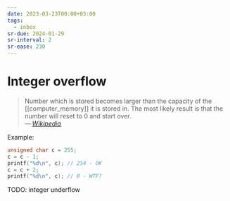 ```yaml
---
date: 2023-03-23T00:00+03:00
tags:
  - inbox
sr-due: 2024-01-29
sr-interval: 2
sr-ease: 230
---
```


# Integer overflow

> Number which is stored becomes larger than the capacity of the
> [[computer_memory]] it is stored in. The most likely result is that the number
> will reset to 0 and start over.\
> — <cite>[Wikipedia](https://simple.wikipedia.org/wiki/Integer_overflow)</cite>

Example:

```c
unsigned char c = 255;
c = c - 1;
printf("%d\n", c); // 254 - OK
c = c + 2;
printf("%d\n", c); // 0 - WTF?
```

TODO: integer underflow
